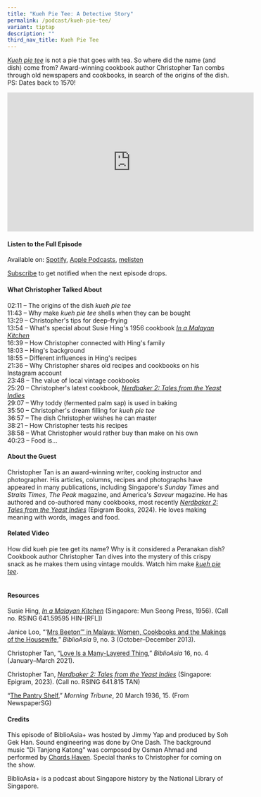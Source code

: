 ```yaml
---
title: "Kueh Pie Tee: A Detective Story"
permalink: /podcast/kueh-pie-tee/
variant: tiptap
description: ""
third_nav_title: Kueh Pie Tee
---
```

<p><em><a href="/videos/kueh-pie-tee/" rel="noopener noreferrer nofollow" target="_blank">Kueh pie tee</a> </em>is
not a pie that goes with tea. So where did the name (and dish) come from?
Award-winning cookbook author Christopher Tan combs through old newspapers
and cookbooks, in search of the origins of the dish.
<br>PS: Dates back to 1570!</p>
<div class="iframe-wrapper">
<iframe height="315" width="560" allowfullscreen="true" frameborder="0" src="https://www.youtube.com/embed/BQRzTFvAWuk?si=LXr-M3xpiB53sKXR"></iframe>
</div>
<h4><strong>Listen to the Full Episode</strong></h4>
<p>Available on: <a href="https://open.spotify.com/episode/4mrQhkh3be2drnsKsIRMhk" rel="noopener noreferrer nofollow" target="_blank">Spotify</a>,
<a href="https://podcasts.apple.com/us/podcast/kueh-pie-tee-a-detective-story/id1688142751?i=1000653863068" rel="noopener noreferrer nofollow" target="_blank">Apple Podcasts</a>, <a href="https://www.melisten.sg/podcast/playlist/BiblioAsia%2B-2115156/Kueh-Pie-Tee--A-Detective-Story-2421326" rel="noopener noreferrer nofollow" target="_blank">melisten</a>
</p>
<p><a href="https://open.spotify.com/show/66PYiIthr1KqQhJ82XH4DN" rel="noopener noreferrer nofollow" target="_blank"><u>Subscribe</u></a> to
get notified when the next episode drops.</p>
<p></p>
<h4><strong>What Christopher Talked About</strong></h4>
<p>02:11 – The origins of the dish <em>kueh pie tee </em>
<br>11:43 – Why make <em>kueh pie tee</em> shells when they can be bought
<br>13:29 – Christopher's tips for deep-frying
<br>13:54 – What's special about Susie Hing's 1956 cookbook <em><a href="https://eservice.nlb.gov.sg/redir/itemdetails?bid=4078437" rel="noopener noreferrer nofollow" target="_blank">In a Malayan Kitchen</a></em> 
<br>16:39 – How Christopher connected with Hing's family
<br>18:03 – Hing's background
<br>18:55 – Different influences in Hing's recipes
<br>21:36 – Why Christopher shares old recipes and cookbooks on his Instagram
account
<br>23:48 – The value of local vintage cookbooks
<br>25:20 – Christopher's latest cookbook, <em><a href="https://eservice.nlb.gov.sg/redir/itemdetails?bid=206134361" rel="noopener noreferrer nofollow" target="_blank">Nerdbaker 2: Tales from the Yeast Indies</a></em> 
<br>29:07 – Why toddy (fermented palm sap) is used in baking
<br>35:50 – Christopher's dream filling for <em>kueh pie tee </em>
<br>36:57 – The dish Christopher wishes he can master
<br>38:21 – How Christopher tests his recipes
<br>38:58 – What Christopher would rather buy than make on his own
<br>40:23 – Food is...</p>
<p></p>
<h4><strong>About the Guest</strong></h4>
<p>Christopher Tan is an award-winning writer, cooking instructor and photographer.
His articles, columns, recipes and photographs have appeared in many publications,
including Singapore's <em>Sunday Times </em>and <em>Straits Times</em>, <em>The Peak</em> magazine,
and America's <em>Saveur </em>magazine. He has authored and co-authored
many cookbooks, most recently <em><a href="https://eservice.nlb.gov.sg/redir/itemdetails?bid=206134361" rel="noopener noreferrer nofollow" target="_blank">Nerdbaker 2: Tales from the Yeast Indies</a> </em>(Epigram
Books, 2024). He loves making meaning with words, images and food.&nbsp;</p>
<p></p>
<h4><strong>Related Video</strong></h4>
<p>How did kueh pie tee get its name? Why is it considered a Peranakan dish?
Cookbook author Christopher Tan dives into the mystery of this crispy snack
as he makes them using vintage moulds. Watch him make <em><a href="https://biblioasia.nlb.gov.sg/videos/kueh-pie-tee/" rel="noopener noreferrer nofollow" target="_blank">kueh pie tee</a></em>.</p>
<h4><br><strong>Resources</strong></h4>
<p>Susie Hing, <em><a href="https://eservice.nlb.gov.sg/redir/itemdetails?bid=4078437" rel="noopener noreferrer nofollow" target="_blank">In a Malayan Kitchen</a>&nbsp;</em>(Singapore:
Mun Seong Press, 1956). (Call no<em>. </em>RSING 641.59595 HIN-[RFL])</p>
<p>Janice Loo, “‘<a href="https://biblioasia.nlb.gov.sg/vol-9/issue-3/oct-dec-2013/beeton-malaya-women-cookbooks-housewives/" rel="noopener noreferrer nofollow" target="_blank">Mrs Beeton’” in Malaya: Women, Cookbooks and the Makings of the Housewife</a>,” <em>BiblioAsia</em> 9,
no. 3 (October–December 2013).</p>
<p>Christopher Tan, “<a href="https://biblioasia.nlb.gov.sg/vol-16/issue-4/jan-mar-2021/kueh-lapis/" rel="noopener noreferrer nofollow" target="_blank">Love Is a Many-Layered Thing</a>,” <em>BiblioAsia </em>16,
no. 4 (January–March 2021).</p>
<p>Christopher Tan, <em><a href="https://eservice.nlb.gov.sg/redir/itemdetails?bid=206134361" rel="noopener noreferrer nofollow" target="_blank">Nerdbaker 2: Tales from the Yeast Indies</a> </em>(Singapore:
Epigram, 2023). (Call no. RSING 641.815 TAN)</p>
<p>“<a href="https://eresources.nlb.gov.sg/newspapers/digitised/article/morningtribune19360320-1.2.91" rel="noopener noreferrer nofollow" target="_blank">The Pantry Shelf</a>,”&nbsp;<em>Morning Tribune</em>,
20 March 1936, 15. (From NewspaperSG)</p>
<p></p>
<h4><strong>Credits</strong></h4>
<p>This episode of BiblioAsia+ was hosted by Jimmy Yap and produced by Soh
Gek Han. Sound engineering was done by One Dash. The background music "Di
Tanjong Katong" was composed by Osman Ahmad and performed by <a href="https://www.youtube.com/watch?v=uA2v7ka5TAI" rel="noopener noreferrer nofollow" target="_blank"><u>Chords Haven</u></a>.
Special thanks to Christopher for coming on the show.</p>
<p>BiblioAsia+ is a podcast about Singapore history by the National Library
of Singapore.</p>